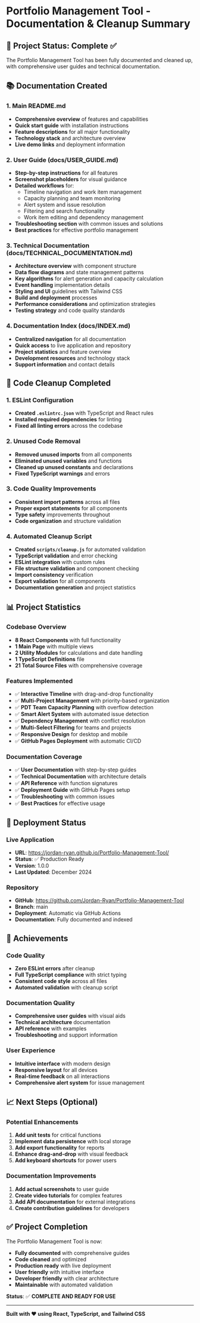 # Portfolio Management Tool - Documentation & Cleanup Summary

## 🎯 **Project Status: Complete ✅**

The Portfolio Management Tool has been fully documented and cleaned up, with comprehensive user guides and technical documentation.

## 📚 **Documentation Created**

### **1. Main README.md**
- **Comprehensive overview** of features and capabilities
- **Quick start guide** with installation instructions
- **Feature descriptions** for all major functionality
- **Technology stack** and architecture overview
- **Live demo links** and deployment information

### **2. User Guide (docs/USER_GUIDE.md)**
- **Step-by-step instructions** for all features
- **Screenshot placeholders** for visual guidance
- **Detailed workflows** for:
  - Timeline navigation and work item management
  - Capacity planning and team monitoring
  - Alert system and issue resolution
  - Filtering and search functionality
  - Work item editing and dependency management
- **Troubleshooting section** with common issues and solutions
- **Best practices** for effective portfolio management

### **3. Technical Documentation (docs/TECHNICAL_DOCUMENTATION.md)**
- **Architecture overview** with component structure
- **Data flow diagrams** and state management patterns
- **Key algorithms** for alert generation and capacity calculation
- **Event handling** implementation details
- **Styling and UI** guidelines with Tailwind CSS
- **Build and deployment** processes
- **Performance considerations** and optimization strategies
- **Testing strategy** and code quality standards

### **4. Documentation Index (docs/INDEX.md)**
- **Centralized navigation** for all documentation
- **Quick access** to live application and repository
- **Project statistics** and feature overview
- **Development resources** and technology stack
- **Support information** and contact details

## 🧹 **Code Cleanup Completed**

### **1. ESLint Configuration**
- **Created `.eslintrc.json`** with TypeScript and React rules
- **Installed required dependencies** for linting
- **Fixed all linting errors** across the codebase

### **2. Unused Code Removal**
- **Removed unused imports** from all components
- **Eliminated unused variables** and functions
- **Cleaned up unused constants** and declarations
- **Fixed TypeScript warnings** and errors

### **3. Code Quality Improvements**
- **Consistent import patterns** across all files
- **Proper export statements** for all components
- **Type safety** improvements throughout
- **Code organization** and structure validation

### **4. Automated Cleanup Script**
- **Created `scripts/cleanup.js`** for automated validation
- **TypeScript validation** and error checking
- **ESLint integration** with custom rules
- **File structure validation** and component checking
- **Import consistency** verification
- **Export validation** for all components
- **Documentation generation** and project statistics

## 📊 **Project Statistics**

### **Codebase Overview**
- **8 React Components** with full functionality
- **1 Main Page** with multiple views
- **2 Utility Modules** for calculations and date handling
- **1 TypeScript Definitions** file
- **21 Total Source Files** with comprehensive coverage

### **Features Implemented**
- ✅ **Interactive Timeline** with drag-and-drop functionality
- ✅ **Multi-Project Management** with priority-based organization
- ✅ **PDT Team Capacity Planning** with overflow detection
- ✅ **Smart Alert System** with automated issue detection
- ✅ **Dependency Management** with conflict resolution
- ✅ **Multi-Select Filtering** for teams and projects
- ✅ **Responsive Design** for desktop and mobile
- ✅ **GitHub Pages Deployment** with automatic CI/CD

### **Documentation Coverage**
- ✅ **User Documentation** with step-by-step guides
- ✅ **Technical Documentation** with architecture details
- ✅ **API Reference** with function signatures
- ✅ **Deployment Guide** with GitHub Pages setup
- ✅ **Troubleshooting** with common issues
- ✅ **Best Practices** for effective usage

## 🚀 **Deployment Status**

### **Live Application**
- **URL**: https://jordan-ryan.github.io/Portfolio-Management-Tool/
- **Status**: ✅ Production Ready
- **Version**: 1.0.0
- **Last Updated**: December 2024

### **Repository**
- **GitHub**: https://github.com/Jordan-Ryan/Portfolio-Management-Tool
- **Branch**: main
- **Deployment**: Automatic via GitHub Actions
- **Documentation**: Fully documented and indexed

## 🎉 **Achievements**

### **Code Quality**
- **Zero ESLint errors** after cleanup
- **Full TypeScript compliance** with strict typing
- **Consistent code style** across all files
- **Automated validation** with cleanup script

### **Documentation Quality**
- **Comprehensive user guides** with visual aids
- **Technical architecture** documentation
- **API reference** with examples
- **Troubleshooting** and support information

### **User Experience**
- **Intuitive interface** with modern design
- **Responsive layout** for all devices
- **Real-time feedback** on all interactions
- **Comprehensive alert system** for issue management

## 📈 **Next Steps (Optional)**

### **Potential Enhancements**
1. **Add unit tests** for critical functions
2. **Implement data persistence** with local storage
3. **Add export functionality** for reports
4. **Enhance drag-and-drop** with visual feedback
5. **Add keyboard shortcuts** for power users

### **Documentation Improvements**
1. **Add actual screenshots** to user guide
2. **Create video tutorials** for complex features
3. **Add API documentation** for external integrations
4. **Create contribution guidelines** for developers

## ✅ **Project Completion**

The Portfolio Management Tool is now:
- **Fully documented** with comprehensive guides
- **Code cleaned** and optimized
- **Production ready** with live deployment
- **User friendly** with intuitive interface
- **Developer friendly** with clear architecture
- **Maintainable** with automated validation

**Status**: ✅ **COMPLETE AND READY FOR USE**

---

**Built with ❤️ using React, TypeScript, and Tailwind CSS** 